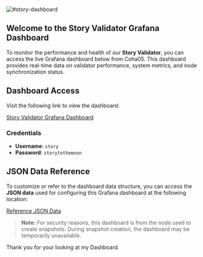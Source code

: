 ![#story-dashboard](https://github.com/user-attachments/assets/0b83db38-3528-44bd-a246-ffd5059f06f1)

## Welcome to the Story Validator Grafana Dashboard

To monitor the performance and health of our **Story Validator**, you can access the live Grafana dashboard below from Coha05. This dashboard provides real-time data on validator performance, system metrics, and node synchronization status.

## Dashboard Access

Visit the following link to view the dashboard:

[Story Validator Grafana Dashboard](https://temp-str-dashboard.tech-coha05.xyz/d/story/story-validator?orgId=1&refresh=10s)

### Credentials
- **Username**: `story`
- **Password**: `storytothemoon`

## JSON Data Reference

To customize or refer to the dashboard data structure, you can access the **JSON data** used for configuring this Grafana dashboard at the following location:

[Reference JSON Data](https://raw.githubusercontent.com/Coha05/Story/refs/heads/main/Story-by-Coha05.json)

> **Note:** For security reasons, this dashboard is from the node used to create snapshots. During snapshot creation, the dashboard may be temporarily unavailable.

Thank you for your looking at my Dashboard.

